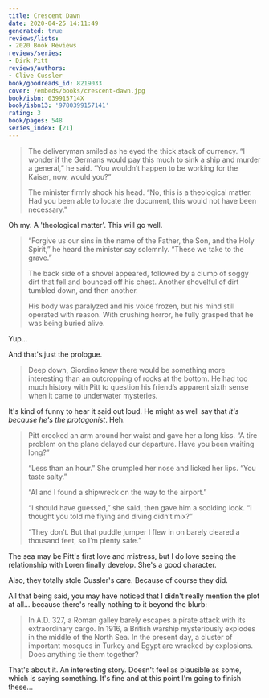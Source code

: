 ```yaml
---
title: Crescent Dawn
date: 2020-04-25 14:11:49
generated: true
reviews/lists:
- 2020 Book Reviews
reviews/series:
- Dirk Pitt
reviews/authors:
- Clive Cussler
book/goodreads_id: 8219033
cover: /embeds/books/crescent-dawn.jpg
book/isbn: 039915714X
book/isbn13: '9780399157141'
rating: 3
book/pages: 548
series_index: [21]
---
```

> The deliveryman smiled as he eyed the thick stack of currency. “I wonder if the Germans would pay this much to sink a ship and murder a general,” he said. “You wouldn’t happen to be working for the Kaiser, now, would you?”  
>
> The minister firmly shook his head. “No, this is a theological matter. Had you been able to locate the document, this would not have been necessary."  

<!--more-->

Oh my. A 'theological matter'. This will go well.  

> “Forgive us our sins in the name of the Father, the Son, and the Holy Spirit,” he heard the minister say solemnly. “These we take to the grave.”  
>
> The back side of a shovel appeared, followed by a clump of soggy dirt that fell and bounced off his chest. Another shovelful of dirt tumbled down, and then another.  
>
> His body was paralyzed and his voice frozen, but his mind still operated with reason. With crushing horror, he fully grasped that he was being buried alive.  

Yup...  

And that's just the prologue.  

> Deep down, Giordino knew there would be something more interesting than an outcropping of rocks at the bottom. He had too much history with Pitt to question his friend’s apparent sixth sense when it came to underwater mysteries.

It's kind of funny to hear it said out loud. He might as well say that _it's because he's the protagonist_. Heh.  

> Pitt crooked an arm around her waist and gave her a long kiss. “A tire problem on the plane delayed our departure. Have you been waiting long?”  
>
> “Less than an hour.” She crumpled her nose and licked her lips. “You taste salty.”  
>
> “Al and I found a shipwreck on the way to the airport.”  
>
> “I should have guessed,” she said, then gave him a scolding look. “I thought you told me flying and diving didn’t mix?”  
>
> “They don’t. But that puddle jumper I flew in on barely cleared a thousand feet, so I’m plenty safe.”  

The sea may be Pitt's first love and mistress, but I do love seeing the relationship with Loren finally develop. She's a good character.  

Also, they totally stole Cussler's care. Because of course they did.  

All that being said, you may have noticed that I didn't really mention the plot at all... because there's really nothing to it beyond the blurb:  

> In A.D. 327, a Roman galley barely escapes a pirate attack with its extraordinary cargo. In 1916, a British warship mysteriously explodes in the middle of the North Sea. In the present day, a cluster of important mosques in Turkey and Egypt are wracked by explosions. Does anything tie them together?  

That's about it. An interesting story. Doesn't feel as plausible as some, which is saying something. It's fine and at this point I'm going to finish these...